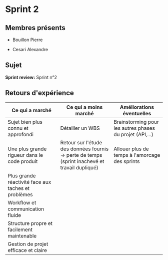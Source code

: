# Sprint 2

## Membres présents

-   Bouillon Pierre

-   Cesari Alexandre

## Sujet

**Sprint review:** Sprint n°2

## Retours d'expérience

| Ce qui a marché | Ce qui a moins marché | Améliorations éventuelles |
| --- | --- | --- |
| Sujet bien plus connu et approfondi | Détailler un WBS | Brainstorming pour les autres phases du projet (API,...) |
| Une plus grande rigueur dans le code produit | Retour sur l'étude des données fournis -> perte de temps (sprint inachevé et travail dupliqué) | Allouer plus de temps à l'amorcage des sprints |
| Plus grande réactivité face aux taches et problèmes |     |     |
| Workflow et communication fluide |     |     |
| Structure propre et facilement maintenable |     |     |
| Gestion de projet efficace et claire |     |     |
